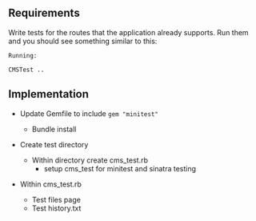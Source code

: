 ## Requirements

Write tests for the routes that the application already supports. Run them and you should see something similar to this:

```
Running:

CMSTest ..

```


## Implementation

* Update Gemfile to include `gem "minitest"`
  * Bundle install

* Create test directory
  * Within directory create cms_test.rb
    * setup cms_test for minitest and sinatra testing

* Within cms_test.rb
  * Test files page
  * Test history.txt
